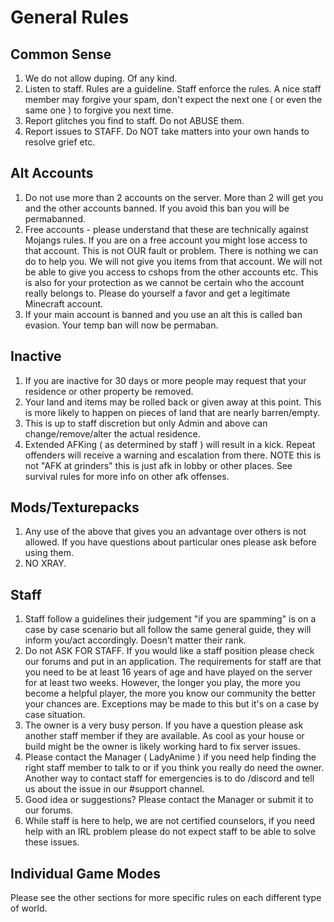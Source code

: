 
# General Rules

## Common Sense 
1. We do not allow duping. Of any kind. 
2. Listen to staff. Rules are a guideline. Staff enforce the rules. A nice staff member may forgive your spam, don't expect the next one ( or even the same one ) to forgive you next time. 
3. Report glitches you find to staff. Do not ABUSE them. 
4. Report issues to STAFF. Do NOT take matters into your own hands to resolve grief etc.

## Alt Accounts 
1. Do not use more than 2 accounts on the server. More than 2 will get you and the other accounts banned. If you avoid this ban you will be permabanned. 
2. Free accounts - please understand that these are technically against Mojangs rules. If you are on a free account you might lose access to that account. This is not OUR fault or problem. There is nothing we can do to help you. We will not give you items from that account. We will not be able to give you access to cshops from the other accounts etc. This is also for your protection as we cannot be certain who the account really belongs to. Please do yourself a favor and get a legitimate Minecraft account. 
3. If your main account is banned and you use an alt this is called ban evasion. Your temp ban will now be permaban.

## Inactive
1. If you are inactive for 30 days or more people may request that your residence or other property be removed.
2. Your land and items may be rolled back or given away at this point. This is more likely to happen on pieces of land that are nearly barren/empty. 
3. This is up to staff discretion but only Admin and above can change/remove/alter the actual residence.
4. Extended AFKing ( as determined by staff ) will result in a kick. Repeat offenders will receive a warning and escalation from there. NOTE this is not "AFK at grinders" this is just afk in lobby or other places. See survival rules for more info on other afk offenses. 

## Mods/Texturepacks
1. Any use of the above that gives you an advantage over others is not allowed. If you have questions about particular ones please ask before using them.
2. NO XRAY.


## Staff
1. Staff follow a guidelines their judgement "if you are spamming" is on a case by case scenario but all follow the same general guide, they will inform you/act accordingly. Doesn't matter their rank.  
2. Do not ASK FOR STAFF. If you would like a staff position please check our forums and put in an application. The requirements for staff are that you need to be at least 16 years of age and have played on the server for at least two weeks. However, the longer you play, the more you become a helpful player, the more you know our community the better your chances are. Exceptions may be made to this but it's on a case by case situation. 
3. The owner is a very busy person. If you have a question please ask another staff member if they are available. As cool as your house or build might be the owner is likely working hard to fix server issues. 
4. Please contact the Manager ( LadyAnime ) if you need help finding the right staff member to talk to or if you think you really do need the owner. Another way to contact staff for emergencies is to do /discord and tell us about the issue in our #support channel.
5. Good idea or suggestions? Please contact the Manager or submit it to our forums.
6. While staff is here to help, we are not certified counselors, if you need help with an IRL problem please do not expect staff to be able to solve these issues.

## Individual Game Modes
Please see the other sections for more specific rules on each different type of world. 
